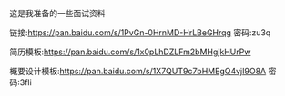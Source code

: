 这是我准备的一些面试资料

链接:https://pan.baidu.com/s/1PvGn-0HrnMD-HrLBeGHrqg  密码:zu3q

简历模板:https://pan.baidu.com/s/1x0pLhDZLFm2bMHgjkHUrPw

概要设计模板:https://pan.baidu.com/s/1X7QUT9c7bHMEgQ4vjI9O8A  密码:3fli